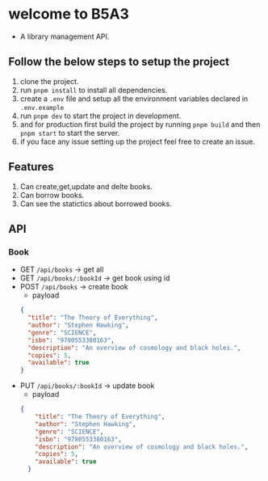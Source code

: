 # welcome to B5A3
- A library management API.

## Follow the below steps to setup the project
1. clone the project.
2. run `pnpm install` to install all dependencies.
3. create a `.env` file and setup all the environment variables declared in `.env.example`
4. run `pnpm dev` to start the project in development.
5. and for production first build the project  by running `pnpm build` and then `pnpm start` to start the server.
6. if you face any issue setting up the project feel free to create an issue.

## Features
1. Can create,get,update and delte books.
2. Can borrow books.
3. Can see the statictics about borrowed books.

## API
### Book
- GET `/api/books` -> get all
- GET `/api/books/:bookId` -> get book using id
- POST `/api/books` -> create book
  - payload
  ```json
  {
    "title": "The Theory of Everything",
    "author": "Stephen Hawking",
    "genre": "SCIENCE",
    "isbn": "9780553380163",
    "description": "An overview of cosmology and black holes.",
    "copies": 5,
    "available": true
  }
  ```
- PUT `/api/books/:bookId` -> update book
  - payload
  ```json
  {
      "title": "The Theory of Everything",
      "author": "Stephen Hawking",
      "genre": "SCIENCE",
      "isbn": "9780553380163",
      "description": "An overview of cosmology and black holes.",
      "copies": 5,
      "available": true
    }
  ```
